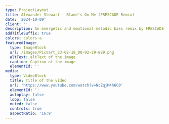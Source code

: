 ```yaml
---
type: ProjectLayout
title: Alexander Stewart - Blame's On Me (FRESCADE Remix)
date: '2024-10-09'
client: ''
description: An energetic and emotional melodic bass remix by FRESCADE.
addTitleSuffix: true
colors: colors-a
featuredImage:
  type: ImageBlock
  url: /images/Picsart_23-02-18_00-02-29-889.png
  altText: altText of the image
  caption: Caption of the image
  elementId: ''
media:
  type: VideoBlock
  title: Title of the video
  url: 'https://www.youtube.com/watch?v=NcZqjM4h6C0'
  elementId: ''
  autoplay: false
  loop: false
  muted: false
  controls: true
  aspectRatio: '16:9'
---
```

